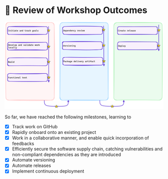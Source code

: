 # :test_tube: Review of Workshop Outcomes

![Show all covered milestones](../../assets/img/milestones-all.png)

So far, we have reached the following milestones, learning to

- [x] Track work on GitHub
- [x] Rapidly onboard onto an existing project
- [x] Work in a collaborative manner, and enable quick incorporation of feedbacks
- [x] Efficiently secure the software supply chain, catching vulnerabilities and non-compliant dependencies as they are introduced
- [x] Automate versioning
- [x] Automate releases
- [x] Implement continuous deployment

